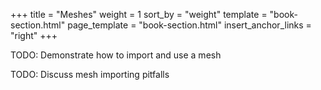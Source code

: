 +++
title = "Meshes"
weight = 1
sort_by = "weight"
template = "book-section.html"
page_template = "book-section.html"
insert_anchor_links = "right"
+++

TODO: Demonstrate how to import and use a mesh

TODO: Discuss mesh importing pitfalls
